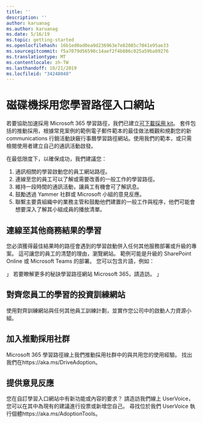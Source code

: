 ```yaml
---
title: ''
description: ''
author: karuanag
ms.author: karuanag
ms.date: 5/16/19
ms.topic: getting-started
ms.openlocfilehash: 16b1ed0ad0ea9d236963e7e82085c7041e95ae33
ms.sourcegitcommit: f5a7079d56598c14aef2f4b886c025a59ba89276
ms.translationtype: MT
ms.contentlocale: zh-TW
ms.lasthandoff: 10/21/2019
ms.locfileid: "34248048"
---
```

# <a name="drive-adoption-of-your-learning-pathways-portal"></a>磁碟機採用您學習路徑入口網站

若要協助加速採用 Microsoft 365 學習路徑，我們已建立[可下載採用 kit](https://teamworktools.azurewebsites.net/m365lp/m365lpadoptionkit.zip)。 套件包括的推動採用，根據常見案例的範例電子郵件範本的最佳做法概觀和規劃您的新 communications 行銷活動訣竅行事曆學習路徑網站。使用我們的範本，或只需檢閱使用者建立自己的通訊活動啟發。  

在最低限度下，以確保成功，我們建議您：

1. 通訊相關的學習啟動您的員工網站路徑。  
2. 連線至您的員工可以了解或需要改善的一般工作的學習路徑。
3. 維持一段時間的通訊活動，讓員工有機會可了解訊息。
4. 鼓勵透過 Yammer 社群或 Microsoft 小組的意見反應。 
5. 聯繫主要貴組織中的業務主管和鼓勵他們建置的一般工作與程序，他們可能會想要深入了解其小組成員的播放清單。  

## <a name="connect-learning-to-other-business-outcomes"></a>連線至其他商務結果的學習
您必須獲得最佳結果時的路徑會遇到的學習啟動併入任何其他服務部署或升級的專案。  這可讓您的員工的清楚的理由，瀏覽網站。  範例可能是升級的 SharePoint Online 或 Microsoft Teams 的部署。  您可以包含片語，例如：

」 若要瞭解更多的秘訣<Insert service name here>學習路徑網站 Microsoft 365，請造訪。 」 

## <a name="align-the-training-site-to-investments-in-your-employee-learning"></a>對齊您員工的學習的投資訓練網站 

使用對齊訓練網站與任何其他員工訓練計劃，並實作您公司中的啟動人力資源小組。 

## <a name="join-the-driving-adoption-community"></a>加入推動採用社群

Microsoft 365 學習路徑線上我們推動採用社群中的與共用您的使用經驗。  找出我們在https://aka.ms/DriveAdoption。

## <a name="give-us-feedback"></a>提供意見反應

您在自訂學習入口網站中有新功能或內容的要求？  請造訪我們線上 UserVoice，您可以在其中為現有的建議進行投票或新增您自己。  尋找位於我們 UserVoice 執行個體https://aka.ms/AdoptionTools。
